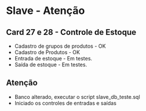 # Slave - Atenção

## Card 27 e 28 - Controle de Estoque

* Cadastro de grupos de produtos - OK
* Cadastro de Produtos - OK
* Entrada de estoque - Em testes.
* Saída de estoque - Em testes.

## Atenção

* Banco alterado, executar o script slave_db_teste.sql
* Iniciado os controles de entradas e saídas

